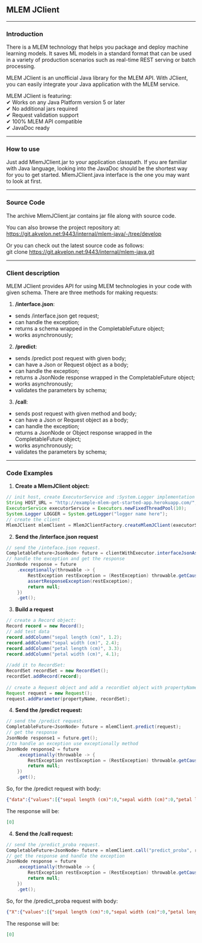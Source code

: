 ## MLEM JClient

---

### Introduction

There is a MLEM technology that helps you package and deploy machine learning models.
It saves ML models in a standard format that can be used in a variety of production scenarios such as real-time REST
serving or batch processing.

MLEM JClient is an unofficial Java library for the MLEM API.
With JClient, you can easily integrate your Java application with the MLEM service.

MLEM JClient is featuring:<br>
✔ Works on any Java Platform version 5 or later<br>
✔ No additional jars required<br>
✔ Request validation support<br>
✔ 100% MLEM API compatible<br>
✔ JavaDoc ready

---

### How to use

Just add MlemJClient.jar to your application classpath.
If you are familiar with Java language, looking into the JavaDoc should be the shortest way for you to get started.
MlemJClient.java interface is the one you may want to look at first.

---

### Source Code

The archive MlemJClient.jar contains jar file along with source code.

You can also browse the project repository at: <br>
https://git.akvelon.net:9443/internal/mlem-java/-/tree/develop

Or you can check out the latest source code as follows:<br>
git clone https://git.akvelon.net:9443/internal/mlem-java.git

---

### Client description

MLEM JClient provides API for using MLEM technologies in your code with given schema. There are three methods for
making requests: <br>
1) **/interface.json**:

- sends /interface.json get request;
- can handle the exception;
- returns a schema wrapped in the CompletableFuture object;
- works asynchronously;

2) **/predict**:

- sends /predict post request with given body;
- can have a Json or Request object as a body;
- can handle the exception;
- returns a JsonNode response wrapped in the CompletableFuture object;
- works asynchronously;
- validates the parameters by schema;

3) **/call**:

- sends post request with given method and body;
- can have a Json or Request object as a body;
- can handle the exception;
- returns a JsonNode or Object response wrapped in the CompletableFuture object;
- works asynchronously;
- validates the parameters by schema;

---

### Code Examples

1) **Create a MlemJClient object:**<br>

```java
// init host, create ExecutorService and :System.Logger implementation
String HOST_URL = "http://example-mlem-get-started-app.herokuapp.com/";
ExecutorService executorService = Executors.newFixedThreadPool(10);
System.Logger LOGGER = System.getLogger("logger name here");
// create the client
MlemJClient mlemClient = MlemJClientFactory.createMlemJClient(executorService,HOST_URL,LOGGER);
```

2) **Send the /interface.json request**
```java
// send the /inteface.json request.
CompletableFuture<JsonNode> future = clientWithExecutor.interfaceJsonAsync();
// handle the exception and get the response
JsonNode response = future
    .exceptionally(throwable -> {
        RestException restException = (RestException) throwable.getCause();
        assertResponseException(restException);
        return null;
    })
    .get();
```
        
3) **Build a request**

```java 
// create a Record object:
Record record = new Record();
// add test data
record.addColumn("sepal length (cm)", 1.2);
record.addColumn("sepal width (cm)", 2.4);
record.addColumn("petal length (cm)", 3.3);
record.addColumn("petal width (cm)", 4.1);
   
//add it to RecordSet:
RecordSet recordSet = new RecordSet();
recordSet.addRecord(record);
 
// create a Request object and add a recordSet object with propertyName:
Request request = new Request();
request.addParameter(propertyName, recordSet);
 ```

4) **Send the /predict request:**

```java 
// send the /predict request.
CompletableFuture<JsonNode> future = mlemClient.predict(request);
// get the response
JsonNode response1 = future.get();
//to handle an exception use exceptionally method
JsonNode response2 = future
    .exceptionally(throwable -> {
        RestException restException = (RestException) throwable.getCause();
        return null;
    })
    .get();
```
So, for the /predict request with body:
```json
{"data":{"values":[{"sepal length (cm)":0,"sepal width (cm)":0,"petal length (cm)":0,"petal width (cm)":0}]}}
```
The response will be: 
```json 
[0]
```

4) **Send the /call request:**
```java 
// send the /predict_proba request.
CompletableFuture<JsonNode> future = mlemClient.call("predict_proba", request);
// get the response and handle the exception
JsonNode response = future
    .exceptionally(throwable -> {
        RestException restException = (RestException) throwable.getCause();
        return null;
    })
    .get();
```
So, for the /predict_proba request with body:
```json
{"X":{"values":[{"sepal length (cm)":0,"sepal width (cm)":0,"petal length (cm)":0,"petal width (cm)":0}]}}
```
The response will be:
```json 
[0]
```